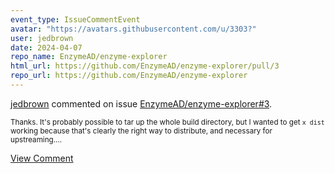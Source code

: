 ```yaml
---
event_type: IssueCommentEvent
avatar: "https://avatars.githubusercontent.com/u/3303?"
user: jedbrown
date: 2024-04-07
repo_name: EnzymeAD/enzyme-explorer
html_url: https://github.com/EnzymeAD/enzyme-explorer/pull/3
repo_url: https://github.com/EnzymeAD/enzyme-explorer
---
```


<a href='https://github.com/jedbrown' target='_blank'>jedbrown</a> commented on issue <a href='https://github.com/EnzymeAD/enzyme-explorer/pull/3' target='_blank'>EnzymeAD/enzyme-explorer#3</a>.

<small>Thanks. It's probably possible to tar up the whole build directory, but I wanted to get `x dist` working because that's clearly the right way to distribute, and necessary for upstreaming....</small>

<a href='https://github.com/EnzymeAD/enzyme-explorer/pull/3' target='_blank'>View Comment</a>